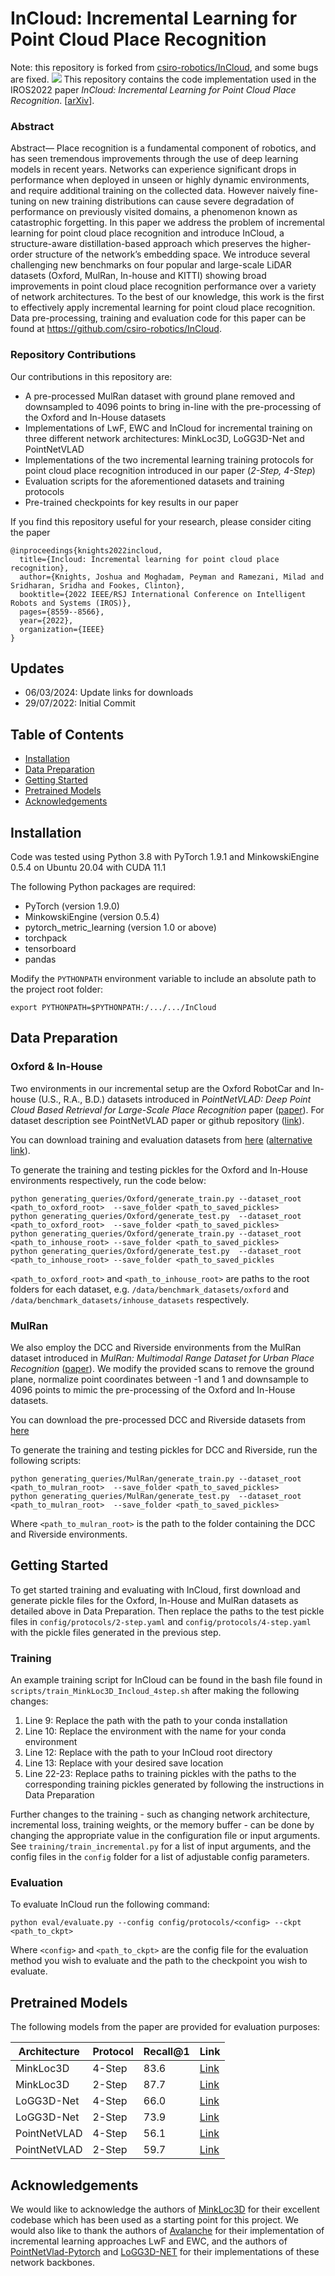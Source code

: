 # InCloud: Incremental Learning for Point Cloud Place Recognition
Note: this repository is forked from [csiro-robotics/InCloud](https://github.com/csiro-robotics/InCloud), and some bugs are fixed.
![](figures/InCloud.png?style=centerm)
This repository contains the code implementation used in the IROS2022 paper *InCloud: Incremental Learning for Point Cloud Place Recognition*. \[[arXiv](https://arxiv.org/abs/2203.00807)].  

### Abstract 
Abstract— Place recognition is a fundamental component of robotics, and has seen tremendous improvements through the use of deep learning models in recent years. Networks can experience significant drops in performance when deployed in unseen or highly dynamic environments, and require additional training on the collected data. However naively fine-tuning on new training distributions can cause severe degradation of performance on previously visited domains, a phenomenon known as catastrophic forgetting. In this paper we address the problem of incremental learning for point cloud place recognition and introduce InCloud, a structure-aware distillation-based approach which preserves the higher-order structure of the network’s embedding space. We introduce several challenging new benchmarks on four popular and large-scale LiDAR datasets (Oxford, MulRan, In-house and KITTI) showing broad improvements in point cloud place recognition performance over a variety of network architectures. To the best of our knowledge, this work is the first to effectively apply incremental learning for point cloud place recognition. Data pre-processing, training and evaluation code for this paper can be found at https://github.com/csiro-robotics/InCloud. 

### Repository Contributions
Our contributions in this repository are:

- A pre-processed MulRan dataset with ground plane removed and downsampled to 4096 points to bring in-line with the pre-processing of the Oxford and In-House datasets
- Implementations of LwF, EWC and InCloud for incremental training on three different network architectures:  MinkLoc3D, LoGG3D-Net and PointNetVLAD 
- Implementations of the two incremental learning training protocols  for point cloud place recognition introduced in our paper (*2-Step, 4-Step*)
- Evaluation scripts for the aforementioned datasets and training protocols
- Pre-trained checkpoints for key results in our paper 

If you find this repository useful for your research, please consider citing the paper

```
@inproceedings{knights2022incloud,
  title={Incloud: Incremental learning for point cloud place recognition},
  author={Knights, Joshua and Moghadam, Peyman and Ramezani, Milad and Sridharan, Sridha and Fookes, Clinton},
  booktitle={2022 IEEE/RSJ International Conference on Intelligent Robots and Systems (IROS)},
  pages={8559--8566},
  year={2022},
  organization={IEEE}
}
```

## Updates 
- 06/03/2024: Update links for downloads
- 29/07/2022: Initial Commit

## Table of Contents
- [Installation](#installation)
- [Data Preparation](#data-preparation)
 - [Getting Started](#getting-started)
- [Pretrained Models](#models)
- [Acknowledgements](#acknowledgements)

## Installation
Code was tested using Python 3.8 with PyTorch 1.9.1 and MinkowskiEngine 0.5.4 on Ubuntu 20.04 with CUDA 11.1

The following Python packages are required:
* PyTorch (version 1.9.0)
* MinkowskiEngine (version 0.5.4)
* pytorch_metric_learning (version 1.0 or above)
* torchpack
* tensorboard
* pandas


Modify the `PYTHONPATH` environment variable to include an absolute path to the project root folder: 
```
export PYTHONPATH=$PYTHONPATH:/.../.../InCloud
 ```


## Data Preparation 
<a name="data-preparation"></a>
### Oxford & In-House
Two environments in our incremental setup are the Oxford RobotCar and In-house (U.S., R.A., B.D.) datasets introduced in *PointNetVLAD: Deep Point Cloud Based Retrieval for Large-Scale Place Recognition* paper ([paper](https://arxiv.org/pdf/1804.03492)).  For dataset description see PointNetVLAD paper or github repository ([link](https://github.com/mikacuy/pointnetvlad)).

You can download training and evaluation datasets from [here](https://drive.google.com/open?id=1rflmyfZ1v9cGGH0RL4qXRrKhg-8A-U9q) ([alternative link](https://drive.google.com/file/d/1-1HA9Etw2PpZ8zHd3cjrfiZa8xzbp41J/view?usp=sharing)). 

To generate the training and testing pickles for the Oxford and In-House environments respectively, run the code below:

    python generating_queries/Oxford/generate_train.py --dataset_root <path_to_oxford_root>  --save_folder <path_to_saved_pickles>
    python generating_queries/Oxford/generate_test.py  --dataset_root <path_to_oxford_root>  --save_folder <path_to_saved_pickles>
    python generating_queries/Oxford/generate_train.py --dataset_root <path_to_inhouse_root> --save_folder <path_to_saved_pickles>
    python generating_queries/Oxford/generate_test.py  --dataset_root <path_to_inhouse_root> --save_folder <path_to_saved_pickles

`<path_to_oxford_root>` and `<path_to_inhouse_root>` are paths to the root folders for each dataset, e.g. `/data/benchmark_datasets/oxford` and `/data/benchmark_datasets/inhouse_datasets` respectively.

### MulRan 
We also employ the DCC and Riverside environments from the MulRan dataset introduced in *MulRan: Multimodal Range Dataset for Urban Place Recognition* ([paper](https://ieeexplore.ieee.org/document/9197298)).  We modify the provided scans to remove the ground plane, normalize point coordinates between -1 and 1 and downsample to 4096 points to mimic the pre-processing of the Oxford and In-House datasets.  

You can download the pre-processed DCC and Riverside datasets from [here](https://www.dropbox.com/scl/fo/f6x9j2y1r9gmhydmfbskz/h?rlkey=7tndaex2wss5h3xa44v4ll527&dl=0)

To generate the training and testing pickles for DCC and Riverside, run the following scripts:

    python generating_queries/MulRan/generate_train.py --dataset_root <path_to_mulran_root>  --save_folder <path_to_saved_pickles>
    python generating_queries/MulRan/generate_test.py  --dataset_root <path_to_mulran_root>  --save_folder <path_to_saved_pickles>

Where `<path_to_mulran_root>` is the path to the folder containing the DCC and Riverside environments.

## Getting Started 
<a name="getting-started"></a>
To get started training and evaluating with InCloud, first download and generate pickle files for the Oxford, In-House and MulRan datasets as detailed above in Data Preparation.  Then replace the paths to the test pickle files in `config/protocols/2-step.yaml` and `config/protocols/4-step.yaml` with the pickle files generated in the previous step.

### Training
An example training script for InCloud can be found in the bash file found in `scripts/train_MinkLoc3D_Incloud_4step.sh` after making the following changes:

 1. Line 9: Replace the path with the path to your conda installation
 2. Line 10: Replace the environment with the name for your conda environment
 3. Line 12: Replace with the path to your InCloud root directory
 4. Line 13: Replace with your desired save location
 5. Line 22-23: Replace paths to training pickles with the paths to the corresponding training pickles generated by following the instructions in Data Preparation 

Further changes to the training - such as changing network architecture, incremental loss, training weights, or the memory buffer - can be done by changing the appropriate value in the configuration file or input arguments.  See `training/train_incremental.py` for a list of input arguments, and the config files in the `config` folder for a list of adjustable config parameters.

### Evaluation
To evaluate InCloud run the following command:

    python eval/evaluate.py --config config/protocols/<config> --ckpt <path_to_ckpt>
   
   Where `<config>` and `<path_to_ckpt>` are the config file for the evaluation method you wish to evaluate and the path to the checkpoint you wish to evaluate. 


## Pretrained Models
<a name="models"></a>
The following models from the paper are provided for evaluation purposes:

|Architecture  | Protocol | Recall@1 | Link | 
|--|--|--|--|
| MinkLoc3D | 4-Step  | 83.6 | [Link](https://www.dropbox.com/scl/fi/o4mvbmmogj89mskpzlr1j/4-Step-MinkLoc.pth?rlkey=5bkrib5bxxhw1xeihrw60x40l&dl=0) |
| MinkLoc3D | 2-Step  | 87.7 | [Link](https://www.dropbox.com/scl/fi/kxsbr93buxqwmgk6e4ux3/2-Step-MinkLoc.pth?rlkey=jqtukrk4u3gtzbyqq0h69jid5&dl=0) |
| LoGG3D-Net | 4-Step  | 66.0 | [Link](https://www.dropbox.com/scl/fi/8667d7arrkhewm3d3bncn/4-Step-LoGG3D.pth?rlkey=9g1697gtnzetdet3rbx8ez7gj&dl=0) |
| LoGG3D-Net | 2-Step  | 73.9 | [Link](https://www.dropbox.com/scl/fi/lnh33xre7j4q1xhxqn7g9/2-Step-LoGG3D.pth?rlkey=r97h9n8j5sbck76d25v2o7ixr&dl=0) |
| PointNetVLAD | 4-Step  | 56.1 | [Link](https://www.dropbox.com/scl/fi/215wo1z18rwbeqa69sifl/4-Step-VLAD.pth?rlkey=tm9vbc7l72yppmpfvgwd07n1z&dl=0) |
| PointNetVLAD | 2-Step  | 59.7 | [Link](https://www.dropbox.com/scl/fi/l615snsoizhbc1oh9eok5/2-Step-VLAD.pth?rlkey=j4qq0vgb1krcqgivrp8p392d3&dl=0) |

## Acknowledgements
We would like to acknowledge the authors of [MinkLoc3D](https://github.com/jac99/MinkLoc3D) for their excellent codebase which has been used as a starting point for this project.  We would also like to thank the authors of [Avalanche](https://github.com/ContinualAI/avalanche) for their implementation of incremental learning approaches LwF and EWC, and the authors of [PointNetVlad-Pytorch](https://github.com/cattaneod/PointNetVlad-Pytorch) and [LoGG3D-NET](https://github.com/csiro-robotics/LoGG3D-Net) for their implementations of these network backbones.
